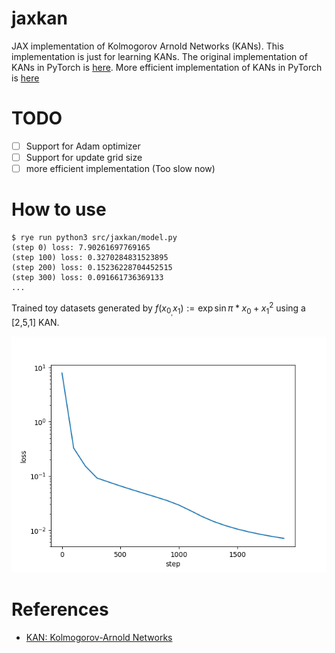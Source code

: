 # jaxkan
JAX implementation of Kolmogorov Arnold Networks (KANs). This implementation is just for learning KANs.
The original implementation of KANs in PyTorch is [here](https://github.com/KindXiaoming/pykan). More efficient implementation of KANs in PyTorch is [here](https://github.com/Blealtan/efficient-kan)

# TODO
- [ ] Support for Adam optimizer
- [ ] Support for update grid size
- [ ] more efficient implementation (Too slow now)

# How to use



```
$ rye run python3 src/jaxkan/model.py
(step 0) loss: 7.90261697769165
(step 100) loss: 0.3270284831523895
(step 200) loss: 0.15236228704452515
(step 300) loss: 0.091661736369133
...
```

Trained toy datasets generated by $f(x_0_,x_1) := \exp{\sin{\pi * x_0} + x_1^2}$
using a [2,5,1] KAN.

![loss](./figures/loss.png)


# References
- [KAN: Kolmogorov-Arnold Networks](https://arxiv.org/abs/2404.19756)
